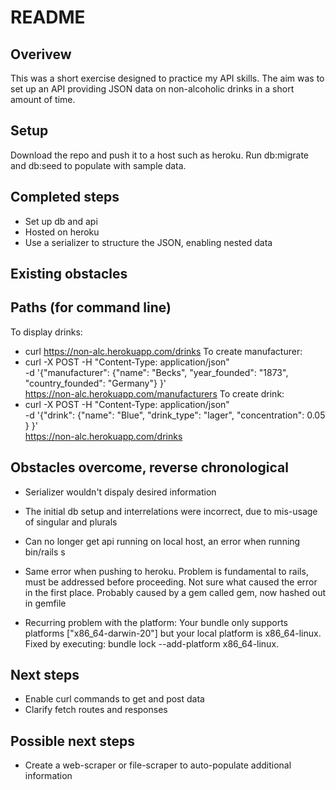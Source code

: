 # README

## Overivew

This was a short exercise designed to practice my API skills. The aim was to set up an API providing JSON data on non-alcoholic drinks in a short amount of time.

## Setup

Download the repo and push it to a host such as heroku.
Run db:migrate and db:seed to populate with sample data.

## Completed steps

- Set up db and api
- Hosted on heroku
- Use a serializer to structure the JSON, enabling nested data

## Existing obstacles


## Paths (for command line)

To display drinks:
- curl https://non-alc.herokuapp.com/drinks 
To create manufacturer:
- curl -X POST -H "Content-Type: application/json" \
    -d '{"manufacturer": {"name": "Becks", "year_founded": "1873", "country_founded": "Germany"} }' \
    https://non-alc.herokuapp.com/manufacturers
To create drink:
- curl -X POST -H "Content-Type: application/json" \
    -d '{"drink": {"name": "Blue", "drink_type": "lager", "concentration": 0.05 } }' \
    https://non-alc.herokuapp.com/drinks

## Obstacles overcome, reverse chronological

- Serializer wouldn't dispaly desired information
- The initial db setup and interrelations were incorrect, due to mis-usage of singular and plurals

- Can no longer get api running on local host, an error when running bin/rails s
- Same error when pushing to heroku. Problem is fundamental to rails, must be addressed before proceeding. Not sure what caused the error in the first place. Probably caused by a gem called gem, now hashed out in gemfile

- Recurring problem with the platform: Your bundle only supports platforms ["x86_64-darwin-20"] but your local platform is x86_64-linux. Fixed by executing: bundle lock --add-platform x86_64-linux.

## Next steps

- Enable curl commands to get and post data
- Clarify fetch routes and responses

## Possible next steps

- Create a web-scraper or file-scraper to auto-populate additional information

